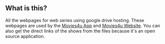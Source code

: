 ## What is this?

All the webpages for web series using google drive hosting. These webpages are used by the [Movies4u App]("https://bit.ly/moviez4u) and [Movies4u Website]('https://moviez4you.herokuapp.com/). You can also get the direct links of the shows from the files because it's an open source application.